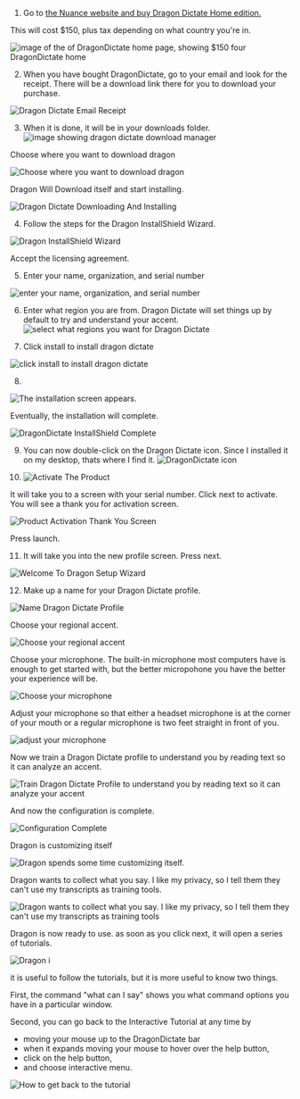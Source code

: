 1.  Go to [the Nuance website and buy Dragon Dictate Home edition.](https://shop.nuance.com/store/nuanceus/en_US/Content/pbPage.dragon-home?currency=USD&pgmid=4990660600&cid=7010W000002GDURQA4&utm_source=bing&utm_medium=cpc&utm_campaign=DHK-AO-2020-DragonPC_Ecom_PPC_Productterms&adid=77240817013120&matchtype=e&addisttype=s&msclkid=fd1061d99cea1e176e313f7c71fb00c2)

This will cost $150, plus tax depending on what country   you're in.

![image of the of DragonDictate home page, showing $150 four DragonDictate home](https://user-images.githubusercontent.com/1163925/80318820-4bb6c900-87fc-11ea-9092-ee870fab22d2.png)

2.  When you have bought DragonDictate, go to your email and look for the receipt.  There will be a download link there for you to download your purchase. 

![Dragon Dictate Email Receipt](https://user-images.githubusercontent.com/1163925/80319100-1ad79380-87fe-11ea-82e3-0bd3e10856b5.png)

3.  When it is done, it will be in your downloads folder. ![image showing dragon dictate download manager](https://user-images.githubusercontent.com/1163925/80319391-5faffa00-87ff-11ea-97a7-90861d90b1c0.png)

Choose where you want to download dragon

![Choose where you want to download dragon](https://user-images.githubusercontent.com/1163925/80319467-d51bca80-87ff-11ea-89ef-be044794e895.png)

Dragon Will Download itself and start installing. 

![Dragon Dictate Downloading And Installing](https://user-images.githubusercontent.com/1163925/80319547-57a48a00-8800-11ea-9f22-ef579fb0cc67.png)

4.  Follow the steps for the Dragon InstallShield Wizard.

![Dragon InstallShield Wizard](https://user-images.githubusercontent.com/1163925/80319604-d39ed200-8800-11ea-9f92-4334bb88b9ec.png)

Accept the licensing agreement.

5. Enter your name, organization, and serial number

![enter your name, organization, and serial number](https://user-images.githubusercontent.com/1163925/80319726-7e16f500-8801-11ea-9e01-65fd08ede7cd.png)

6. Enter what region you are from.  Dragon Dictate will set things up by default to try and understand your accent.  ![select what regions you want for Dragon Dictate](https://user-images.githubusercontent.com/1163925/80319778-dbab4180-8801-11ea-9a80-99de372be4aa.png)

7.  Click install to install dragon dictate

![click install to install dragon dictate](https://user-images.githubusercontent.com/1163925/80319837-40ff3280-8802-11ea-821f-c202df72a248.png)

8.  
![The installation screen appears.  ](https://user-images.githubusercontent.com/1163925/80319907-9f2c1580-8802-11ea-9ada-99c84526e3eb.png)

Eventually, the installation will complete.

![DragonDictate InstallShield Complete](https://user-images.githubusercontent.com/1163925/80360557-21d5c480-8845-11ea-928f-9a62920d0c98.png)

9. You can now double-click on the Dragon Dictate icon.  Since I installed it on my desktop, thats where I find it. 
![DragonDictate icon](https://user-images.githubusercontent.com/1163925/80361520-b55bc500-8846-11ea-96a3-205d51004bfa.png)

10. ![Activate The Product](https://user-images.githubusercontent.com/1163925/80361743-12577b00-8847-11ea-9f2f-2e8847d91a0a.png)

It will take you to a screen with your serial number.  Click next to activate.  You will see a thank you for activation screen.  

![Product Activation Thank You Screen](https://user-images.githubusercontent.com/1163925/80361818-2b602c00-8847-11ea-8570-940fd41ad8e3.png)

Press launch.

11.  It will take you into the new profile screen.  Press next.

![Welcome To Dragon Setup Wizard](https://user-images.githubusercontent.com/1163925/80394267-3e8af000-8877-11ea-94b4-6f41c85c2b10.png)

12.  Make up a name for your Dragon Dictate profile.

![Name Dragon Dictate Profile](https://user-images.githubusercontent.com/1163925/80394483-89a50300-8877-11ea-9172-5e92775f32f6.png)

Choose your regional accent.  

![Choose your regional accent](https://user-images.githubusercontent.com/1163925/80394740-e7394f80-8877-11ea-9a27-240ed42bbd7b.png)

Choose your microphone.  The built-in microphone most computers have is enough to get started with, but the better micropohone you have the better your experience will be.  

![Choose your microphone](https://user-images.githubusercontent.com/1163925/80395011-4303d880-8878-11ea-9b83-9dcf2b32dc92.png)

Adjust your microphone so that either a headset microphone is at the corner of your mouth or a regular microphone is two feet straight in front of you. 

![adjust your microphone](https://user-images.githubusercontent.com/1163925/80395134-662e8800-8878-11ea-9b1c-305a182e9f5d.png)

Now we train a Dragon Dictate profile to understand you by reading text so it can analyze an accent. 

![Train Dragon Dictate Profile to understand you by reading text so it can analyze your accent](https://user-images.githubusercontent.com/1163925/80395321-a1c95200-8878-11ea-9f09-ec213bd10ecc.png)

And now the configuration is complete. 

![Configuration Complete](https://user-images.githubusercontent.com/1163925/80395508-ec4ace80-8878-11ea-8a50-d32b837c3429.png)

Dragon is customizing itself

![Dragon spends some time customizing itself. ](https://user-images.githubusercontent.com/1163925/80395596-0f757e00-8879-11ea-84c4-a5256d93893d.png)

Dragon wants to collect what you say.  I like my privacy, so I tell them they can't use my transcripts as training tools.  

![Dragon wants to collect what you say.  I like my privacy, so I tell them they can't use my transcripts as training tools](https://user-images.githubusercontent.com/1163925/80395746-477cc100-8879-11ea-97b9-143d3bf9763e.png)

Dragon is now ready to use.  as soon as you click next, it will open a series of tutorials.

![Dragon i](https://user-images.githubusercontent.com/1163925/80395977-96c2f180-8879-11ea-9ae2-039a38ef9aeb.png)

it is useful to follow the tutorials, but it is more useful to know two things.

First, the command "what can I say" shows you what command options you have in a particular window. 

Second, you can go back to the Interactive Tutorial at any time by 
  
 - moving your mouse up to the DragonDictate bar
  - when it expands moving your mouse to hover over the help button,
  - click on the help button, 
  - and choose interactive menu.

![How to get back to the tutorial](https://user-images.githubusercontent.com/1163925/80396944-0b4a6000-887b-11ea-9d50-bd31acc7ca0f.png)













